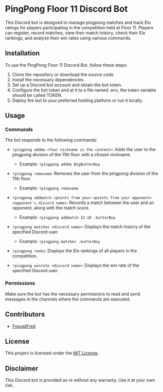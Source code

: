 # PingPong Floor 11 Discord Bot

This Discord bot is designed to manage pingpong matches and track Elo ratings for players participating in the competition held at Floor 11. Players can register, record matches, view their match history, check their Elo rankings, and analyze their win rates using various commands.

## Installation

To use the PingPong Floor 11 Discord Bot, follow these steps:

1. Clone the repository or download the source code.
2. Install the necessary dependencies.
3. Set up a Discord bot account and obtain the bot token.
4. Configure the bot token and at it to a file named .env, the token variable should be called TOKEN.
5. Deploy the bot to your preferred hosting platform or run it locally.

## Usage

### Commands

The bot responds to the following commands:

- `!pingpong addme <Your nickname in the contest>`: Adds the user to the pingpong division of the 11th floor with a chosen nickname.
  - Example: `!pingpong addme BigButterBoy`

- `!pingpong removeme`: Removes the user from the pingpong division of the 11th floor.
  - Example: `!pingpong removeme`

- `!pingpong addmatch <points from you>-<points from your opponent> <opponent's discord name>`: Records a match between the user and an opponent, along with the match score.
  - Example: `!pingpong addmatch 12-10 .butterBoy`

- `!pingpong matches <discord name>`: Displays the match history of the specified Discord user.
  - Example: `!pingpong matches .butterBoy`

- `!pingpong ranks`: Displays the Elo rankings of all players in the competition.

- `!pingpong winrate <discord name>`: Displays the win rate of the specified Discord user.

### Permissions

Make sure the bot has the necessary permissions to read and send messages in the channels where the commands are executed.

## Contributors

- [FreugdFred](https://github.com/FreugdFred)

## License

This project is licensed under the [MIT License](LICENSE).

## Disclaimer

This Discord bot is provided as-is without any warranty. Use it at your own risk.
